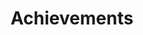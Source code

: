 ---
layout: achievements
title: Achievements
permalink: /achievements/
description: 
nav: true
nav_order: 4
---